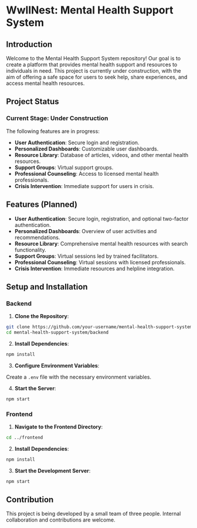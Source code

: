 # WwllNest: Mental Health Support System 

## Introduction

Welcome to the Mental Health Support System repository! Our goal is to create a platform that provides mental health support and resources to individuals in need. This project is currently under construction, with the aim of offering a safe space for users to seek help, share experiences, and access mental health resources.

## Project Status

### Current Stage: Under Construction

The following features are in progress:

- **User Authentication**: Secure login and registration.
- **Personalized Dashboards**: Customizable user dashboards.
- **Resource Library**: Database of articles, videos, and other mental health resources.
- **Support Groups**: Virtual support groups.
- **Professional Counseling**: Access to licensed mental health professionals.
- **Crisis Intervention**: Immediate support for users in crisis.

## Features (Planned)

- **User Authentication**: Secure login, registration, and optional two-factor authentication.
- **Personalized Dashboards**: Overview of user activities and recommendations.
- **Resource Library**: Comprehensive mental health resources with search functionality.
- **Support Groups**: Virtual sessions led by trained facilitators.
- **Professional Counseling**: Virtual sessions with licensed professionals.
- **Crisis Intervention**: Immediate resources and helpline integration.

## Setup and Installation

### Backend

1. **Clone the Repository**:

```bash
git clone https://github.com/your-username/mental-health-support-system.git
cd mental-health-support-system/backend
```

2. **Install Dependencies**:

```bash
npm install
```

3. **Configure Environment Variables**:

Create a `.env` file with the necessary environment variables.

4. **Start the Server**:

```bash
npm start
```

### Frontend

1. **Navigate to the Frontend Directory**:

```bash
cd ../frontend
```

2. **Install Dependencies**:

```bash
npm install
```

3. **Start the Development Server**:

```bash
npm start
```

## Contribution

This project is being developed by a small team of three people. Internal collaboration and contributions are welcome.

